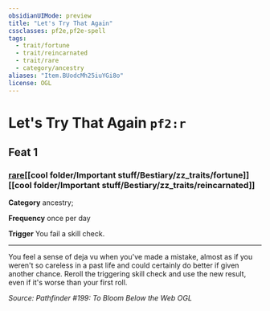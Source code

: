 ```yaml
---
obsidianUIMode: preview
title: "Let's Try That Again"
cssclasses: pf2e,pf2e-spell
tags:
  - trait/fortune
  - trait/reincarnated
  - trait/rare
  - category/ancestry
aliases: "Item.BUodcMh25iuYGi8o"
license: OGL
---
```

# Let's Try That Again `pf2:r`
## Feat 1
### [rare](cool%20folder/Important%20stuff/Bestiary/zz_traits/rare.md "Rare Rarity Trait")[[cool folder/Important stuff/Bestiary/zz_traits/fortune]][[cool folder/Important stuff/Bestiary/zz_traits/reincarnated]]

**Category** ancestry; 




**Frequency** once per day

**Trigger** You fail a skill check.

* * *

You feel a sense of deja vu when you've made a mistake, almost as if you weren't so careless in a past life and could certainly do better if given another chance. Reroll the triggering skill check and use the new result, even if it's worse than your first roll.

*Source: Pathfinder #199: To Bloom Below the Web*
*OGL*